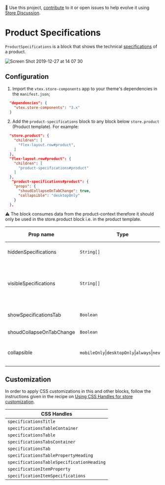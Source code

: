 📢 Use this project, [contribute](https://github.com/vtex-apps/store-components) to it or open issues to help evolve it using [Store Discussion](https://github.com/vtex-apps/store-discussion).

# Product Specifications

`ProductSpecifications` is a block that shows the technical [specifications](https://help.vtex.com/tutorial/what-are-fields-or-specifications--2lB4AgibEseceMggKE2k2m) of a product.

![Screen Shot 2019-12-27 at 14 07 30](https://user-images.githubusercontent.com/27777263/71525823-4bd8a380-28b2-11ea-8d5c-7678426ec1ab.png)

## Configuration

1. Import the `vtex.store-components` app to your theme's dependencies in the `manifest.json`;

```json
  "dependencies": {
    "vtex.store-components": "3.x"
  }
```

2. Add the `product-specifications` block to any block below `store.product` (Product template). For example:

```json
  "store.product": {
    "children": [
      "flex-layout.row#product",
    ]
  },
  "flex-layout.row#product": {
    "children": [
      "product-specifications#product"
    ]
  },
   "product-specifications#product": {
    "props": {
      "shoudCollapseOnTabChange": true,
      "collapsible": "desktopOnly"
    }
  },
```

⚠️ The block consumes data from the product-context therefore it should only be used in the store.product block i.e. in the product template.

| Prop name                | Type                                                       | Description                                                                                                            | Default value |
| ------------------------ | ---------------------------------------------------------- | ---------------------------------------------------------------------------------------------------------------------- | ------------- |
| hiddenSpecifications     | `String[]`                                                 | Type names of specifications you want to hide                                                                          | `[]`          |
| visibleSpecifications    | `String[]`                                                 | Type names of specifications you want to appear. Only provide one of `hiddenSpecifications` or `visibleSpecifications` | `[]`          |
| showSpecificationsTab    | `Boolean`                                                  | Choose if you want to show the component with tabs mode                                                                | `false`       |
| shoudCollapseOnTabChange | `Boolean`                                                  | If it should collapse if you change the tab                                                                            | `false`       |
| collapsible              | `mobileOnly`&#124;`desktopOnly`&#124;`always`&#124;`never` | Control when should the content of the specifications be collapsible                                                   | `always`      |

## Customization

In order to apply CSS customizations in this and other blocks, follow the instructions given in the recipe on [Using CSS Handles for store customization](https://vtex.io/docs/recipes/style/using-css-handles-for-store-customization).

| CSS Handles                               |
| ----------------------------------------- |
| `specificationsTitle`                     |
| `specificationsTableContainer`            |
| `specificationsTable`                     |
| `specificationsTabsContainer`             |
| `specificationsTab`                       |
| `specificationsTablePropertyHeading`      |
| `specificationsTableSpecificationHeading` |
| `specificationItemProperty`               |
| `specificationItemSpecifications`         |
